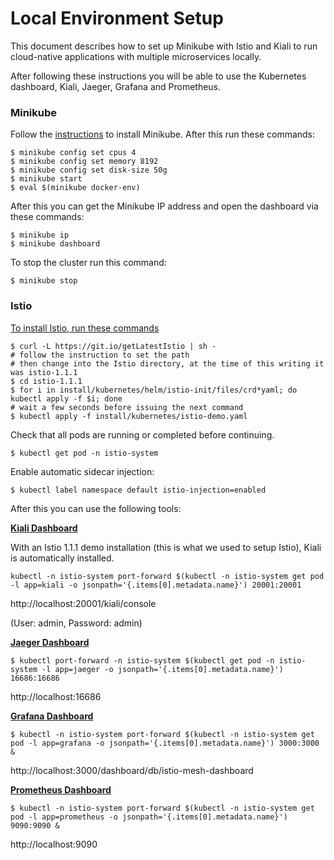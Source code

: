 # Local Environment Setup

This document describes how to set up Minikube with Istio and Kiali to run cloud-native applications with multiple microservices locally.

After following these instructions you will be able to use the Kubernetes dashboard, Kiali, Jaeger, Grafana and Prometheus.


### Minikube

Follow the [instructions](https://kubernetes.io/docs/setup/minikube/) to install Minikube. After this run these commands:

```
$ minikube config set cpus 4
$ minikube config set memory 8192
$ minikube config set disk-size 50g
$ minikube start
$ eval $(minikube docker-env)
```

After this you can get the Minikube IP address and open the dashboard via these commands:

```
$ minikube ip
$ minikube dashboard
```

To stop the cluster run this command:

```
$ minikube stop
```


### Istio

[To install Istio, run these commands](https://istio.io/docs/setup/kubernetes/install/kubernetes/)

```
$ curl -L https://git.io/getLatestIstio | sh -
# follow the instruction to set the path
# then change into the Istio directory, at the time of this writing it was istio-1.1.1
$ cd istio-1.1.1
$ for i in install/kubernetes/helm/istio-init/files/crd*yaml; do kubectl apply -f $i; done
# wait a few seconds before issuing the next command
$ kubectl apply -f install/kubernetes/istio-demo.yaml
```

Check that all pods are running or completed before continuing.

```
$ kubectl get pod -n istio-system
```

Enable automatic sidecar injection:

```
$ kubectl label namespace default istio-injection=enabled
```

After this you can use the following tools:

[**Kiali Dashboard**](https://www.kiali.io/gettingstarted/)

With an Istio 1.1.1 demo installation (this is what we used to setup Istio), Kiali is automatically installed.

```
kubectl -n istio-system port-forward $(kubectl -n istio-system get pod -l app=kiali -o jsonpath='{.items[0].metadata.name}') 20001:20001
```

http://localhost:20001/kiali/console

(User: admin, Password: admin)

[**Jaeger Dashboard**](https://www.jaegertracing.io/docs/1.6/getting-started/)

```
$ kubectl port-forward -n istio-system $(kubectl get pod -n istio-system -l app=jaeger -o jsonpath='{.items[0].metadata.name}') 16686:16686
```

http://localhost:16686

[**Grafana Dashboard**](https://grafana.com/dashboards)

```
$ kubectl -n istio-system port-forward $(kubectl -n istio-system get pod -l app=grafana -o jsonpath='{.items[0].metadata.name}') 3000:3000 &
```

http://localhost:3000/dashboard/db/istio-mesh-dashboard

[**Prometheus Dashboard**](https://prometheus.io/docs/practices/consoles/)

```
$ kubectl -n istio-system port-forward $(kubectl -n istio-system get pod -l app=prometheus -o jsonpath='{.items[0].metadata.name}') 9090:9090 &
```

http://localhost:9090



